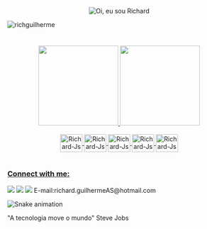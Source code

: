 <p align="center">
  <img src="https://github.com/RichGuilherme/RichGuilherme/blob/main/assets/ezgif.com-gif-maker.gif" alt="Oi, eu sou Richard">
</p>

<p align="left"> <img src="https://komarev.com/ghpvc/?username=richguilherme&label=Profile%20views&color=0e75b6&style=flat" alt="richguilherme" /> </p>

#

<div align="center">
  <a href="https://github.com/RichGuilherme">
  <img height="180em" src="https://github-readme-stats.vercel.app/api?username=RichGuilherme&show_icons=true&theme=radical&include_all_commits=true&count_private=true"/>
  <img height="180em" src="https://github-readme-stats.vercel.app/api/top-langs/?username=RichGuilherme&layout=compact&langs_count=7&theme=radical"/>
</div>
<div align="center" style="display: inline_block"><br> 
<img align="center" alt="Richard-Js" height="40" width="50"src="https://cdn.jsdelivr.net/gh/devicons/devicon/icons/javascript/javascript-original.svg" />
<img align="center" alt="Richard-Js" height="40" width="50"src="https://cdn.jsdelivr.net/gh/devicons/devicon/icons/css3/css3-original-wordmark.svg" />  
<img align="center" alt="Richard-Js" height="40" width="50"src="https://cdn.jsdelivr.net/gh/devicons/devicon/icons/html5/html5-original-wordmark.svg" />
<img align="center" alt="Richard-Js" height="40" width="50"src="https://cdn.jsdelivr.net/gh/devicons/devicon/icons/react/react-original.svg" />
<img align="center" alt="Richard-Js" height="40" width="50"src="https://cdn.jsdelivr.net/gh/devicons/devicon/icons/git/git-original.svg" />
</div>
  
#          
<div>            
<h3 align="left">Connect with me:</h3>
<a href="https://www.instagram.com/richard_guilh/"target="_blank"><img src="https://img.shields.io/badge/-Instagram-%23E4405F?style=for-the-badge&logo=instagram&logoColor=white" target="_blank"></a>
<a href="https://www.linkedin.com/in/richard-guilherme-396886228/" target="_blank"><img src="https://img.shields.io/badge/-LinkedIn-%230077B5?style=for-the-badge&logo=linkedin&logoColor=white" target="_blank"></a> 
<a href="https://www.udemy.com/user/richard-guilherme-afonso-silva/" target="_blank"><img src="https://img.shields.io/badge/Udemy-EC5252?style=for-the-badge&logo=Udemy&logoColor=white" targe="_blank"></a>
<a>E-mail:richard.guilhermeAS@hotmail.com</a>

![Snake animation](https://github.com/RichGuilherme/RichGuilherme/blob/output/github-contribution-grid-snake.svg)
</div>
"A tecnologia move o mundo" Steve Jobs 

